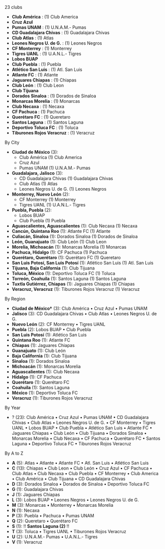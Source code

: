 23 clubs

- **Club América** : (1) Club America
- **Cruz Azul**
- **Pumas UNAM** : (1) U.N.A.M.- Pumas
- **CD Guadalajara Chivas** : (1) Guadalajara Chivas
- **Club Atlas** : (1) Atlas
- **Leones Negros U. de G.** : (1) Leones Negros
- **CF Monterrey** : (1) Monterrey
- **Tigres UANL** : (1) U.A.N.L.- Tigres
- **Lobos BUAP**
- **Club Puebla** : (1) Puebla
- **Atlético San Luis** : (1) Atl. San Luis
- **Atlante FC** : (1) Atlante
- **Jaguares Chiapas** : (1) Chiapas
- **Club León** : (1) Club Leon
- **Club Tijuana**
- **Dorados Sinaloa** : (1) Dorados de Sinaloa
- **Monarcas Morelia** : (1) Monarcas
- **Club Necaxa** : (1) Necaxa
- **CF Pachuca** : (1) Pachuca
- **Querétaro FC** : (1) Queretaro
- **Santos Laguna** : (1) Santos Laguna
- **Deportivo Toluca FC** : (1) Toluca
- **Tiburones Rojos Veracruz** : (1) Veracruz




By City

- **Ciudad de México** (3): 
  - Club América  (1) Club America
  - Cruz Azul 
  - Pumas UNAM  (1) U.N.A.M.- Pumas
- **Guadalajara, Jalisco** (3): 
  - CD Guadalajara Chivas  (1) Guadalajara Chivas
  - Club Atlas  (1) Atlas
  - Leones Negros U. de G.  (1) Leones Negros
- **Monterrey, Nuevo León** (2): 
  - CF Monterrey  (1) Monterrey
  - Tigres UANL  (1) U.A.N.L.- Tigres
- **Puebla, Puebla** (2): 
  - Lobos BUAP 
  - Club Puebla  (1) Puebla
- **Aguascalientes, Aguascalientes** (1): Club Necaxa  (1) Necaxa
- **Cancún, Quintana Roo** (1): Atlante FC  (1) Atlante
- **Culiacán, Sinaloa** (1): Dorados Sinaloa  (1) Dorados de Sinaloa
- **León, Guanajuato** (1): Club León  (1) Club Leon
- **Morelia, Michoacán** (1): Monarcas Morelia  (1) Monarcas
- **Pachuca, Hidalgo** (1): CF Pachuca  (1) Pachuca
- **Querétaro, Querétaro** (1): Querétaro FC  (1) Queretaro
- **San Luis Potosí, San Luis Potosí** (1): Atlético San Luis  (1) Atl. San Luis
- **Tijuana, Baja California** (1): Club Tijuana 
- **Toluca, México** (1): Deportivo Toluca FC  (1) Toluca
- **Torreón, Coahuila** (1): Santos Laguna  (1) Santos Laguna
- **Tuxtla Gutiérrez, Chiapas** (1): Jaguares Chiapas  (1) Chiapas
- **Veracruz, Veracruz** (1): Tiburones Rojos Veracruz  (1) Veracruz




By Region

- **Ciudad de México†** (3):   Club América • Cruz Azul • Pumas UNAM
- **Jalisco** (3):   CD Guadalajara Chivas • Club Atlas • Leones Negros U. de G.
- **Nuevo León** (2):   CF Monterrey • Tigres UANL
- **Puebla** (2):   Lobos BUAP • Club Puebla
- **San Luis Potosí** (1):   Atlético San Luis
- **Quintana Roo** (1):   Atlante FC
- **Chiapas** (1):   Jaguares Chiapas
- **Guanajuato** (1):   Club León
- **Baja California** (1):   Club Tijuana
- **Sinaloa** (1):   Dorados Sinaloa
- **Michoacán** (1):   Monarcas Morelia
- **Aguascalientes** (1):   Club Necaxa
- **Hidalgo** (1):   CF Pachuca
- **Querétaro** (1):   Querétaro FC
- **Coahuila** (1):   Santos Laguna
- **México** (1):   Deportivo Toluca FC
- **Veracruz** (1):   Tiburones Rojos Veracruz




By Year

- ? (23):   Club América • Cruz Azul • Pumas UNAM • CD Guadalajara Chivas • Club Atlas • Leones Negros U. de G. • CF Monterrey • Tigres UANL • Lobos BUAP • Club Puebla • Atlético San Luis • Atlante FC • Jaguares Chiapas • Club León • Club Tijuana • Dorados Sinaloa • Monarcas Morelia • Club Necaxa • CF Pachuca • Querétaro FC • Santos Laguna • Deportivo Toluca FC • Tiburones Rojos Veracruz






By A to Z

- **A** (5): Atlas • Atlante • Atlante FC • Atl. San Luis • Atlético San Luis
- **C** (13): Chiapas • Club Leon • Club León • Cruz Azul • CF Pachuca • Club Atlas • Club Necaxa • Club Puebla • CF Monterrey • Club America • Club América • Club Tijuana • CD Guadalajara Chivas
- **D** (3): Dorados Sinaloa • Dorados de Sinaloa • Deportivo Toluca FC
- **G** (1): Guadalajara Chivas
- **J** (1): Jaguares Chiapas
- **L** (3): Lobos BUAP • Leones Negros • Leones Negros U. de G.
- **M** (3): Monarcas • Monterrey • Monarcas Morelia
- **N** (1): Necaxa
- **P** (3): Puebla • Pachuca • Pumas UNAM
- **Q** (2): Queretaro • Querétaro FC
- **S** (1): !! **Santos Laguna (2)** !!
- **T** (3): Toluca • Tigres UANL • Tiburones Rojos Veracruz
- **U** (2): U.N.A.M.- Pumas • U.A.N.L.- Tigres
- **V** (1): Veracruz




